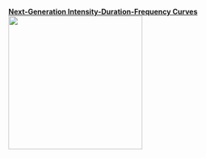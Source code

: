 <a style="white-space: nowrap" href="https://www.serdp-estcp.org/Program-Areas/Resource-Conservation-and-Resiliency/Natural-Resources/Cold-Regions-Ecology-and-Management/RC-2546" style="font-size: 25px;"><strong>Next-Generation Intensity-Duration-Frequency Curves</strong></a>
<img src="https://image.ibb.co/kNy5WT/NG_IDF.jpg" class="image1" width="265" height="265" align="left" border="0" style="border-style: none;"> 

